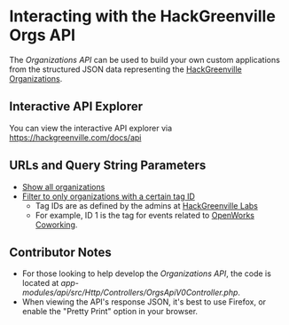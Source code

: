 # Interacting with the HackGreenville Orgs API

The _Organizations API_ can be used to build your own custom applications from the structured JSON data representing the [HackGreenville Organizations](https://hackgreenville.com/orgs).

## Interactive API Explorer
You can view the interactive API explorer via https://hackgreenville.com/docs/api

## URLs and Query String Parameters

* [Show all organizations](https://hackgreenville.com/api/v0/orgs)
* [Filter to only organizations with a certain tag ID](https://hackgreenville.com/api/v0/orgs?tags=1)
  * Tag IDs are as defined by the admins at [HackGreenville Labs](https://hackgreenville.com/labs)
  * For example, ID 1 is the tag for events related to [OpenWorks Coworking](https://joinopenworks.com).

## Contributor Notes
* For those looking to help develop the _Organizations API_, the code is located at _app-modules/api/src/Http/Controllers/OrgsApiV0Controller.php_.
* When viewing the API's response JSON, it's best to use Firefox, or enable the "Pretty Print" option in your browser.
